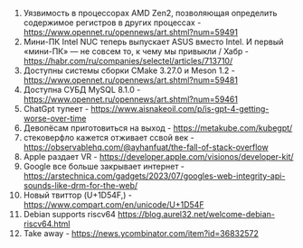 1. Уязвимость в процессорах AMD Zen2, позволяющая определить содержимое регистров в других процессах - https://www.opennet.ru/opennews/art.shtml?num=59491
1. Мини-ПК Intel NUC теперь выпускает ASUS вместо Intel. И первый «мини-ПК» — не совсем то, к чему мы привыкли / Хабр - https://habr.com/ru/companies/selectel/articles/713710/
1. Доступны системы сборки CMake 3.27.0 и Meson 1.2 - https://www.opennet.ru/opennews/art.shtml?num=59481
1. Доступна СУБД MySQL 8.1.0 - https://www.opennet.ru/opennews/art.shtml?num=59461
1. ChatGpt тупеет - https://www.aisnakeoil.com/p/is-gpt-4-getting-worse-over-time
1. Девопёсам приготовиться на выход - https://metakube.com/kubegpt/ 
1. стековерфло кажется отживает ссвой век - https://observablehq.com/@ayhanfuat/the-fall-of-stack-overflow
1. Apple раздает VR - https://developer.apple.com/visionos/developer-kit/
1. Google все больше закрывает интернет - https://arstechnica.com/gadgets/2023/07/googles-web-integrity-api-sounds-like-drm-for-the-web/
1. Новый твиттор (U+1D54F,) - https://www.compart.com/en/unicode/U+1D54F
1. Debian supports riscv64 https://blog.aurel32.net/welcome-debian-riscv64.html 
1. Take away - https://news.ycombinator.com/item?id=36832572

